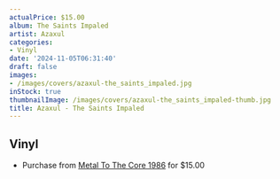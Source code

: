 ```yaml
---
actualPrice: $15.00
album: The Saints Impaled
artist: Azaxul
categories:
- Vinyl
date: '2024-11-05T06:31:40'
draft: false
images:
- /images/covers/azaxul-the_saints_impaled.jpg
inStock: true
thumbnailImage: /images/covers/azaxul-the_saints_impaled-thumb.jpg
title: Azaxul - The Saints Impaled
---
```


## Vinyl
* Purchase from [Metal To The Core 1986](https://metaltothecore1986.com/shop/azaxul-the-saints-impaled-12-lp/) for $15.00
